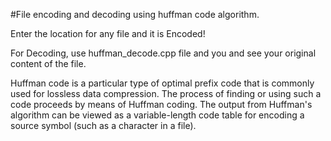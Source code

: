 #File encoding and decoding using huffman code algorithm.

Enter the location for any file and it is Encoded!

For Decoding, use huffman_decode.cpp file and you and see your original content of the file.

Huffman code is a particular type of optimal prefix code that is commonly used for lossless data compression. The process of finding or using such a code proceeds by means of Huffman coding. The output from Huffman's algorithm can be viewed as a variable-length code table for encoding a source symbol (such as a character in a file). 
